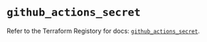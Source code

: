 # `github_actions_secret`

Refer to the Terraform Registory for docs: [`github_actions_secret`](https://registry.terraform.io/providers/integrations/github/5.26.0/docs/resources/actions_secret).
